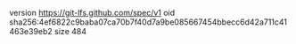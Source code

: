 version https://git-lfs.github.com/spec/v1
oid sha256:4ef6822c9baba07ca70b7f40d7a9be085667454bbecc6d42a711c41463e39eb2
size 484
